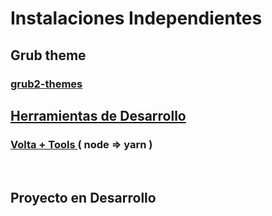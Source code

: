 <h1>Instalaciones Independientes</h1>

## Grub theme

<h3><a href="https://github.com/vinceliuice/grub2-themes">grub2-themes</h3>

## Herramientas de Desarrollo

<h3><a href="https://github.com/DaniDeDos/tools-compilation/blob/main/.github/docs/volta_tools/volta_tools.md">Volta + Tools </a>( node => yarn )</h3>

<br>
<h2>Proyecto en Desarrollo</h2>
<br>

<!---

<h3><a>Editor de Código</a></h3>

- **VSCode**

## Terminal y Herramientas

### Terminal

- **Kitty**

### Editores de Texto

- **Vim**
- **Neovim**

<h2>Recursos Adicionales</h2>

<h3>Documentación Oficial</h3>
<ul>
  <li><a>Volta</a></li>
  <li><a>Node</a></li>
  <li><a>Yarn</a></li>
</ul>

### Comunidades Online

- **Otra Comunidad**: [Descripción breve y enlace]
- **Otra Comunidad 2**: [Descripción breve y enlace]

### Repositorios Públicos

- **Repo 1**: [Descripción breve y enlace]
- **Repo 2**: [Descripción breve y enlace]

<h2>Referencias Oficliales</h2>
<ul>
  <li><a>Volta</a></li>
  <li><a>Node.js</a></li>
  <li><a>Yarn</a></li>
</ul>

## Recursos Adicionales

### Documentación Oficial

- **Volta**: [Enlace a la documentación oficial de Volta](https://volta.sh/)
- **Node.js**: [Enlace a la documentación oficial de Node.js](https://nodejs.org/en/docs/)
- **Yarn**: [Enlace a la documentación oficial de Yarn](https://yarnpkg.com/getting-started)

### Comunidades Online

- **Otra Comunidad**: [Descripción breve y enlace]
- **Otra Comunidad 2**: [Descripción breve y enlace]

### Repositorios Públicos

- **Repo 1**: [Descripción breve y enlace]
- **Repo 2**: [Descripción breve y enlace]


>
